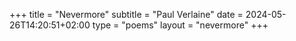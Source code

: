 +++
title = "Nevermore"
subtitle = "Paul Verlaine"
date = 2024-05-26T14:20:51+02:00
type = "poems"
layout = "nevermore"
+++
